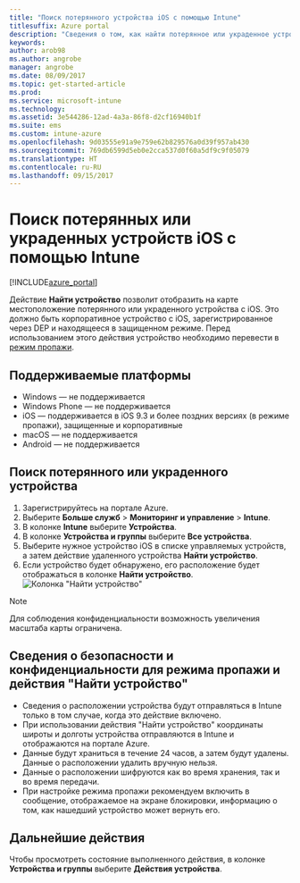 ```yaml
---
title: "Поиск потерянного устройства iOS с помощью Intune"
titlesuffix: Azure portal
description: "Сведения о том, как найти потерянное или украденное устройство iOS с помощью Intune.\""
keywords: 
author: arob98
ms.author: angrobe
manager: angrobe
ms.date: 08/09/2017
ms.topic: get-started-article
ms.prod: 
ms.service: microsoft-intune
ms.technology: 
ms.assetid: 3e544286-12ad-4a3a-86f8-d2cf16940b1f
ms.suite: ems
ms.custom: intune-azure
ms.openlocfilehash: 9d03555e91a9e759e62b829576a0d39f957ab430
ms.sourcegitcommit: 769db6599d5eb0e2cca537d0f60a5df9c9f05079
ms.translationtype: HT
ms.contentlocale: ru-RU
ms.lasthandoff: 09/15/2017
---
```

# <a name="locate-lost-or-stolen-ios-devices-with-intune"></a>Поиск потерянных или украденных устройств iOS с помощью Intune


[!INCLUDE[azure_portal](./includes/azure_portal.md)]

Действие **Найти устройство** позволит отобразить на карте местоположение потерянного или украденного устройства с iOS. Это должно быть корпоративное устройство с iOS, зарегистрированное через DEP и находящееся в защищенном режиме. Перед использованием этого действия устройство необходимо перевести в [режим пропажи](/intune-azure/manage-devices/lost-mode.md).

## <a name="supported-platforms"></a>Поддерживаемые платформы

- Windows — не поддерживается
- Windows Phone — не поддерживается
- iOS — поддерживается в iOS 9.3 и более поздних версиях (в режиме пропажи), защищенные и корпоративные
- macOS — не поддерживается
- Android — не поддерживается

## <a name="how-to-locate-a-lost-or-stolen-device"></a>Поиск потерянного или украденного устройства

1. Зарегистрируйтесь на портале Azure.
2. Выберите **Больше служб** > **Мониторинг и управление** > **Intune**.
3. В колонке **Intune** выберите **Устройства**.
4. В колонке **Устройства и группы** выберите **Все устройства**.
5. Выберите нужное устройство iOS в списке управляемых устройств, а затем действие удаленного устройства **Найти устройство**.
6. Если устройство будет обнаружено, его расположение будет отображаться в колонке **Найти устройство**.
    ![Колонка "Найти устройство"](./media/locate-device.png)

>[!NOTE]
>Для соблюдения конфиденциальности возможность увеличения масштаба карты ограничена.

## <a name="security-and-privacy-information-for-the-lost-mode-and-locate-device-actions"></a>Сведения о безопасности и конфиденциальности для режима пропажи и действия "Найти устройство"
- Сведения о расположении устройства будут отправляться в Intune только в том случае, когда это действие включено.
- При использовании действия "Найти устройство" координаты широты и долготы устройства отправляются в Intune и отображаются на портале Azure.
- Данные будут храниться в течение 24 часов, а затем будут удалены. Данные о расположении удалить вручную нельзя.
- Данные о расположении шифруются как во время хранения, так и во время передачи.
- При настройке режима пропажи рекомендуем включить в сообщение, отображаемое на экране блокировки, информацию о том, как нашедший устройство может вернуть его.


## <a name="next-steps"></a>Дальнейшие действия

Чтобы просмотреть состояние выполненного действия, в колонке **Устройства и группы** выберите **Действия устройства**.